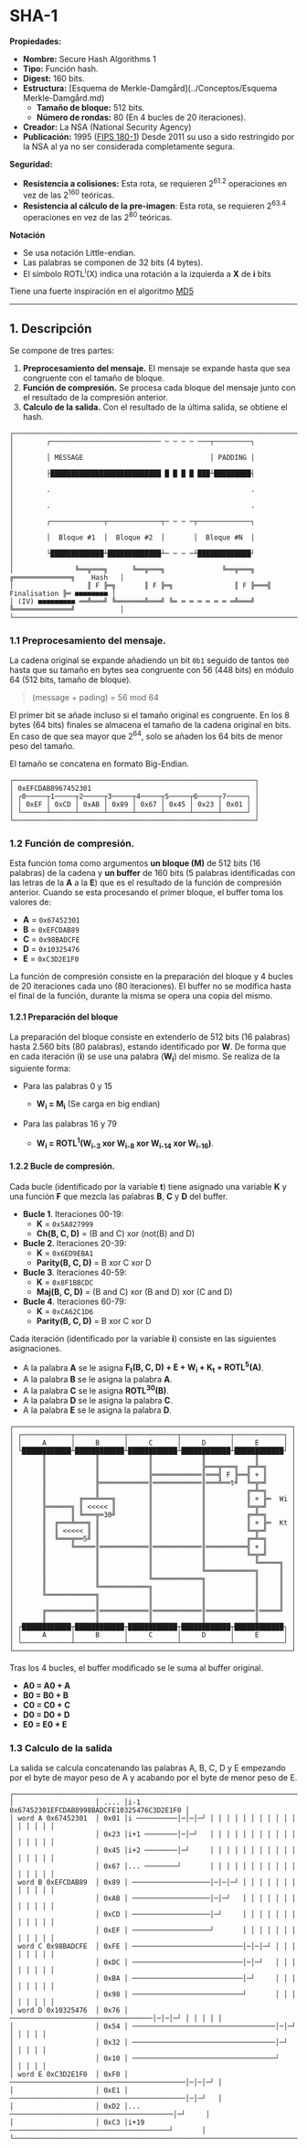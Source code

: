 # SHA-1

**Propiedades:**
- **Nombre:** Secure Hash Algorithms 1
- **Tipo:** Función hash.
- **Digest:** 160 bits.
- **Estructura:** [Esquema de Merkle-Damgård](../Conceptos/Esquema Merkle-Damgård.md)
    - **Tamaño de bloque:** 512 bits.
    - **Número de rondas:** 80 (En 4 bucles de 20 iteraciones).
- **Creador:** La NSA (National Security Agency)
- **Publicación:** 1995 ([FIPS 180-1](https://csrc.nist.gov/pubs/fips/180-1/final)) Desde 2011 su uso a sido restringido por la NSA al ya no ser considerada completamente segura.

**Seguridad:**
- **Resistencia a colisiones:** Esta rota, se requieren 2<sup>61.2</sup> operaciones en vez de las 2<sup>160</sup> teóricas.
- **Resistencia al cálculo de la pre-imagen**: Esta rota, se requieren 2<sup>63.4</sup> operaciones en vez de las 2<sup>80</sup> teóricas.

**Notación**
- Se usa notación Little-endian.
- Las palabras se componen de 32 bits (4 bytes).
- El símbolo ROTL<sup>i</sup>(X) indica una rotación a la izquierda a **X** de **i** bits

Tiene una fuerte inspiración en el algoritmo [MD5](MD5.md)

---
## 1. Descripción
Se compone de tres partes:
1. **Preprocesamiento del mensaje.** El mensaje se expande hasta que sea congruente con el tamaño de bloque.
2. **Función de compresión.** Se procesa cada bloque del mensaje junto con el resultado de la compresión anterior.
3. **Calculo de la salida.** Con el resultado de la última salida, se obtiene el hash.

```
┌─────────────────────────────────────────────────────────────────────────────────────────┐
│        ┌─────────────────────────── ─ ─ ─ ─ ───┬─────────┐                              │
│        │ MESSAGE                               │ PADDING │                              │
│        ├███████████████████████████ █ █ █ █ ███┴█████████┤                              │
│        .                                                 .                              │
│        .                                                 .                              │
│        ┌─────────────┬─────────────┬─ ─ ─ ─┬─────────────┐                              │
│        │  Bloque #1  │  Bloque #2  │       │  Bloque #N  │                              │
│        └█████████████┴█████████████┴─ ─ ─ ─┴█████████████┘                              │
│               ╚══╦═══╗      ╚══╦═══╗              ╚══╦═══╗   ╔══════════════╗    Hash   │
│                  ║ F ╠═╗       ║ F ╠═╗               ║ F ╠═══╣ Finalisation ╠═ ■■■■■■■■ │
│ (IV) ■■■■■■■■■ ══╩═══╝ ╚═══════╩═══╝ ╚═ ═ ═ ═ ═ ═ ═ ═╩═══╝   ╚══════════════╝           │
└─────────────────────────────────────────────────────────────────────────────────────────┘
```



### 1.1 Preprocesamiento del mensaje.
La cadena original se expande añadiendo un bit `0b1` seguido de tantos `0b0` hasta que su tamaño en bytes sea congruente con 56 (448 bits) en módulo 64 (512 bits, tamaño de bloque).

> (message + pading) = 56 mod 64

El primer bit se añade incluso si el tamaño original es congruente. En los 8 bytes (64 bits) finales se almacena el tamaño de la cadena original en bits. En caso de que sea mayor que 2<sup>64</sup>, solo se añaden los 64 bits de menor peso del tamaño.

El tamaño se concatena en formato Big-Endian.

```
┌───────────────────────────────────────────────────────────┐
│ 0xEFCDAB8967452301                                        │
│ ┌0─────┬1─────┬2─────┬3─────┬4─────┬5─────┬6─────┬7─────┐ │
│ │ 0xEF │ 0xCD │ 0xAB │ 0x89 │ 0x67 │ 0x45 │ 0x23 │ 0x01 │ │
│ └──────┴──────┴──────┴──────┴──────┴──────┴──────┴──────┘ │
└───────────────────────────────────────────────────────────┘
```

### 1.2 Función de compresión.
Esta función toma como argumentos **un bloque (M)** de 512 bits (16 palabras) de la cadena y **un buffer** de 160 bits (5 palabras identificadas con las letras de la **A** a la **E**) que es el resultado de la función de compresión anterior. Cuando se esta procesando el primer bloque, el buffer toma los valores de:
- **A** = `0x67452301`
- **B** = `0xEFCDAB89`
- **C** = `0x98BADCFE`
- **D** = `0x10325476`
- **E** = `0xC3D2E1F0`

La función de compresión consiste en la preparación del bloque y 4 bucles de 20 iteraciones cada uno (80 iteraciones). El buffer no se modifica hasta el final de la función, durante la misma se opera una copia del mismo.

#### 1.2.1 Preparación del bloque
La preparación del bloque consiste en extenderlo de 512 bits (16 palabras) hasta 2.560 bits (80 palabras), estando identificado por **W**. De forma que en cada iteración (**i**) se use una palabra (**W<sub>i</sub>**) del mismo. Se realiza de la siguiente forma:
- Para las palabras 0 y 15
    - **W<sub>i</sub> = M<sub>i</sub>** (Se carga en big endian)

- Para las palabras 16 y 79
    - **W<sub>i</sub> = ROTL<sup>1</sup>(W<sub>i-3</sub> xor W<sub>i-8</sub> xor W<sub>i-14</sub> xor W<sub>i-16</sub>)**.

#### 1.2.2 Bucle de compresión.
Cada bucle (identificado por la variable **t**) tiene asignado una variable **K** y una función **F** que mezcla las palabras **B**, **C** y **D** del buffer.
- **Bucle 1**. Iteraciones 00-19:
	- **K** = `0x5A827999`
	- **Ch(B, C, D)** = (B and C) xor (not(B) and D)
- **Bucle 2**. Iteraciones 20-39:
	- **K** = `0x6ED9EBA1`
	- **Parity(B, C, D)** = B xor C xor D
- **Bucle 3**. Iteraciones 40-59:
    - **K** = `0x8F1BBCDC`
	- **Maj(B, C, D)** = (B and C) xor (B and D) xor (C and D)
- **Bucle 4**. Iteraciones 60-79:
    - **K** = `0xCA62C1D6`
	- **Parity(B, C, D)** = B xor C xor D

Cada iteración (identificado por la variable **i**) consiste en las siguientes asignaciones.
- A la palabra **A** se le asigna **F<sub>t</sub>(B, C, D) + E + W<sub>i</sub> + K<sub>t</sub> + ROTL<sup>5</sup>(A)**.
- A la palabra **B** se le asigna la palabra **A**.
- A la palabra **C** se le asigna **ROTL<sup>30</sup>(B)**.
- A la palabra **D** se le asigna la palabra **C**.
- A la palabra **E** se le asigna la palabra **D**.

```
┌────────────────────────────────────────────────────────────────────┐
│ ┌────────────┬────────────┬────────────┬────────────┬────────────┐ │
│ │     A      │     B      │     C      │     D      │     E      │ │
│ └████████████┴████████████┴████████████┴████████████┴████████████┘ │
│       ║            ║            ║            ║            ║        │
│       ║            ║            ║            ╠═══╦═══╗  ╔═╩═╗      │
│       ║            ║            ╠════════════║═══╣ F ╠══╣ + ║      │
│       ║            ╠════════════║════════════║═══╩══t╝  ╚═╦═╝      │
│       ║            ║            ║            ║          ╔═╩═╗      │
│       ║        ╔═══╩═══╗        ║            ║          ║ + ╠═  Wi │
│       ╠══════╗ ║ <<<<< ║        ║            ║          ╚═╦═╝      │
│       ║      ║ ╚═══╦═30╝        ║            ║          ╔═╩═╗      │
│       ║  ╔═══╩═══╗ ║            ║            ║          ║ + ╠═  Kt │
│       ║  ║ <<<<< ║ ║            ║            ║          ╚═╦═╝      │
│       ║  ╚═══╦══5╝ ║            ║            ║          ╔═╩═╗      │
│       ║      ╚═════║════════════║════════════║══════════╣ + ║      │
│       ║            ║            ║            ║          ╚═╦═╝      │
│       ║            ║            ║            ║            ╚═════╗  │
│       ║            ║            ║            ╚════════════╗     ║  │
│       ║            ║            ╚════════════╗            ║     ║  │
│       ║            ╚════════════╗            ║            ║     ║  │
│       ╚════════════╗            ║            ║            ║     ║  │
│                    ║            ║            ║            ║     ║  │
│       ╔════════════║════════════║════════════║════════════║═════╝  │
│       ║            ║            ║            ║            ║        │
│ ┌████████████┬████████████┬████████████┬████████████┬████████████┐ │
│ │     A      │     B      │     C      │     D      │     E      │ │
│ └────────────┴────────────┴────────────┴────────────┴────────────┘ │
└────────────────────────────────────────────────────────────────────┘
```

Tras los 4 bucles, el buffer modificado se le suma al buffer original.
- **A0 = A0 + A**
- **B0 = B0 + B**
- **C0 = C0 + C**
- **D0 = D0 + D**
- **E0 = E0 + E**

### 1.3 Calculo de la salida
La salida se calcula concatenando las palabras A, B, C, D y E empezando por el byte de mayor peso de A y acabando por el byte de menor peso de E.

```
┌────────────────────────────────────────────────────────────────────────────────┐
│                    │ .... │i-1      0x67452301EFCDAB8998BADCFE10325476C3D2E1F0 │
│ word A 0x67452301  │ 0x01 │i ──────────│─│─│─┘ │ │ │ │ │ │ │ │ │ │ │ │ │ │ │ │ │
│                    │ 0x23 │i+1 ────────│─│─┘   │ │ │ │ │ │ │ │ │ │ │ │ │ │ │ │ │
│                    │ 0x45 │i+2 ────────│─┘     │ │ │ │ │ │ │ │ │ │ │ │ │ │ │ │ │
│                    │ 0x67 │... ────────┘       │ │ │ │ │ │ │ │ │ │ │ │ │ │ │ │ │
│ word B 0xEFCDAB89  │ 0x89 │ ───────────────────│─│─│─┘ │ │ │ │ │ │ │ │ │ │ │ │ │
│                    │ 0xAB │ ───────────────────│─│─┘   │ │ │ │ │ │ │ │ │ │ │ │ │
│                    │ 0xCD │ ───────────────────│─┘     │ │ │ │ │ │ │ │ │ │ │ │ │
│                    │ 0xEF │ ───────────────────┘       │ │ │ │ │ │ │ │ │ │ │ │ │
│ word C 0x98BADCFE  │ 0xFE │ ───────────────────────────│─│─│─┘ │ │ │ │ │ │ │ │ │
│                    │ 0xDC │ ───────────────────────────│─│─┘   │ │ │ │ │ │ │ │ │
│                    │ 0xBA │ ───────────────────────────│─┘     │ │ │ │ │ │ │ │ │
│                    │ 0x98 │ ───────────────────────────┘       │ │ │ │ │ │ │ │ │
│ word D 0x10325476  │ 0x76 │ ───────────────────────────────────│─│─│─┘ │ │ │ │ │
│                    │ 0x54 │ ───────────────────────────────────│─│─┘   │ │ │ │ │
│                    │ 0x32 │ ───────────────────────────────────│─┘     │ │ │ │ │
│                    │ 0x10 │ ───────────────────────────────────┘       │ │ │ │ │
│ word E 0xC3D2E1F0  │ 0xF0 │ ───────────────────────────────────────────│─│─│─┘ │
│                    │ 0xE1 │ ───────────────────────────────────────────│─│─┘   │
│                    │ 0xD2 │... ────────────────────────────────────────│─┘     │
│                    │ 0xC3 │i+19 ───────────────────────────────────────┘       │
└────────────────────────────────────────────────────────────────────────────────┘
```